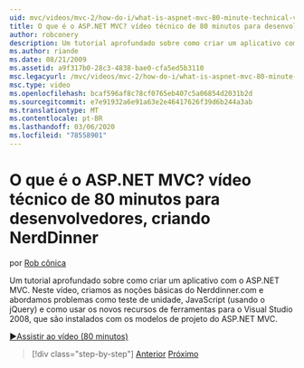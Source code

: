 ```yaml
---
uid: mvc/videos/mvc-2/how-do-i/what-is-aspnet-mvc-80-minute-technical-video-for-developers-building-nerddinner
title: O que é o ASP.NET MVC? vídeo técnico de 80 minutos para desenvolvedores, criando NerdDinner | Microsoft Docs
author: robconery
description: Um tutorial aprofundado sobre como criar um aplicativo com o ASP.NET MVC. Neste vídeo, criamos os conceitos básicos do Nerddinner.com e abordamos problemas como o teste de unidade,...
ms.author: riande
ms.date: 08/21/2009
ms.assetid: a9f317b0-28c3-4838-bae0-cfa5ed5b3110
msc.legacyurl: /mvc/videos/mvc-2/how-do-i/what-is-aspnet-mvc-80-minute-technical-video-for-developers-building-nerddinner
msc.type: video
ms.openlocfilehash: bcaf596af8c78cf0765eb407c5a06854d2031b2d
ms.sourcegitcommit: e7e91932a6e91a63e2e46417626f39d6b244a3ab
ms.translationtype: MT
ms.contentlocale: pt-BR
ms.lasthandoff: 03/06/2020
ms.locfileid: "78558901"
---
```

# <a name="what-is-aspnet-mvc-80-minute-technical-video-for-developers-building-nerddinner"></a>O que é o ASP.NET MVC? vídeo técnico de 80 minutos para desenvolvedores, criando NerdDinner

por [Rob cônica](https://github.com/robconery)

Um tutorial aprofundado sobre como criar um aplicativo com o ASP.NET MVC. Neste vídeo, criamos as noções básicas do Nerddinner.com e abordamos problemas como teste de unidade, JavaScript (usando o jQuery) e como usar os novos recursos de ferramentas para o Visual Studio 2008, que são instalados com os modelos de projeto do ASP.NET MVC.

[&#9654;Assistir ao vídeo (80 minutos)](https://channel9.msdn.com/Blogs/ASP-NET-Site-Videos/what-is-aspnet-mvc-80-minute-technical-video-for-developers-building-nerddinner)

> [!div class="step-by-step"]
> [Anterior](displaying-a-table-of-database-data.md)
> [Próximo](why-aspnet-mvc-3-minute-overview-video-for-decision-makers.md)
